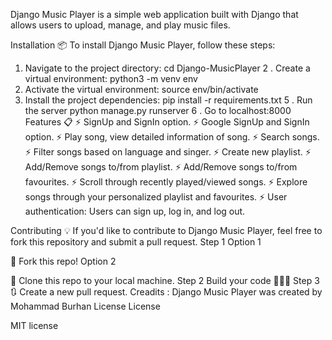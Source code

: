 Django Music Player is a simple web application built with Django that allows users to upload, manage, and play music files.

Installation 📦
To install Django Music Player, follow these steps:

1. Navigate to the project directory:
  cd Django-MusicPlayer
2 . Create a virtual environment:
  python3 -m venv env
3. Activate the virtual environment:
  source env/bin/activate
4. Install the project dependencies:
  pip install -r requirements.txt
5 . Run the server
  python manage.py runserver
6 . Go to localhost:8000
Features 📋
⚡️ SignUp and SignIn option.
⚡️ Google SignUp and SignIn option.
⚡️ Play song, view detailed information of song.
⚡️ Search songs.
⚡️ Filter songs based on language and singer.
⚡️ Create new playlist.
⚡️ Add/Remove songs to/from playlist.
⚡️ Add/Remove songs to/from favourites.
⚡️ Scroll through recently played/viewed songs.
⚡️ Explore songs through your personalized playlist and favourites.
⚡️ User authentication: Users can sign up, log in, and log out.

Contributing 💡
If you'd like to contribute to Django Music Player, feel free to fork this repository and submit a pull request.
Step 1
Option 1

🍴 Fork this repo!
Option 2

👯 Clone this repo to your local machine.
Step 2
Build your code 🔨🔨🔨
Step 3
🔃 Create a new pull request.
Creadits :
Django Music Player was created by Mohammad Burhan
License
License

MIT license
